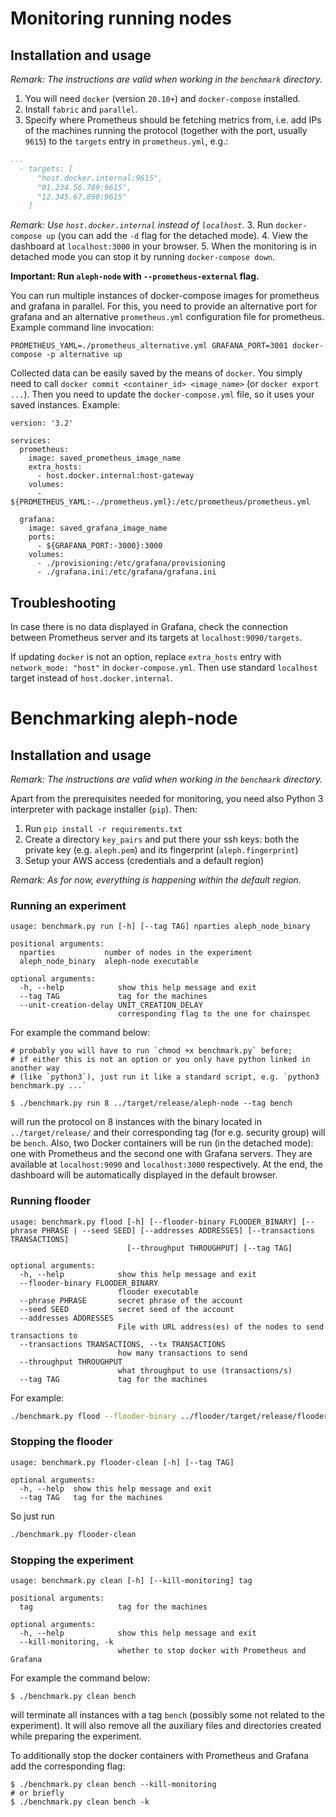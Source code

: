 # Monitoring running nodes

## Installation and usage

_Remark: The instructions are valid when working in the `benchmark` directory._

1. You will need `docker` (version `20.10+`) and `docker-compose` installed.
2. Install `fabric` and `parallel`.
3. Specify where Prometheus should be fetching metrics from, i.e. add IPs of the machines running the protocol 
(together with the port, usually `9615`) to the `targets` entry in `prometheus.yml`, e.g.:
```yml
...
  - targets: [
      "host.docker.internal:9615",
      "01.234.56.789:9615",
      "12.345.67.890:9615"
    ]
```
_Remark: Use `host.docker.internal` instead of `localhost`_.
3. Run `docker-compose up` (you can add the `-d` flag for the detached mode).
4. View the dashboard at `localhost:3000` in your browser.
5. When the monitoring is in detached mode you can stop it by running `docker-compose down`.

**Important: Run `aleph-node` with `--prometheus-external` flag.**

You can run multiple instances of docker-compose images for prometheus and grafana in parallel. For this, you need to provide
an alternative port for grafana and an alternative `prometheus.yml` configuration file for prometheus. 
Example command line invocation:
```
PROMETHEUS_YAML=./prometheus_alternative.yml GRAFANA_PORT=3001 docker-compose -p alternative up
```

Collected data can be easily saved by the means of `docker`. You simply need to call
`docker commit <container_id> <image_name>` (or `docker export ...`). Then you need to update the `docker-compose.yml` file,
so it uses your saved instances. Example:
```
version: '3.2'

services:
  prometheus:
    image: saved_prometheus_image_name
    extra_hosts:
      - host.docker.internal:host-gateway
    volumes:
      - ${PROMETHEUS_YAML:-./prometheus.yml}:/etc/prometheus/prometheus.yml

  grafana:
    image: saved_grafana_image_name
    ports:
      - ${GRAFANA_PORT:-3000}:3000
    volumes:
      - ./provisioning:/etc/grafana/provisioning
      - ./grafana.ini:/etc/grafana/grafana.ini
```

## Troubleshooting

In case there is no data displayed in Grafana, check the connection between Prometheus server and its targets at 
`localhost:9090/targets`.

If updating `docker` is not an option, replace `extra_hosts` entry with `network_mode: "host"` in `docker-compose.yml`. 
Then use standard `localhost` target instead of `host.docker.internal`.

# Benchmarking aleph-node

## Installation and usage

_Remark: The instructions are valid when working in the `benchmark` directory._

Apart from the prerequisites needed for monitoring, you need also Python 3 interpreter with package installer (`pip`). Then:

1. Run `pip install -r requirements.txt`
2. Create a directory `key_pairs` and put there your ssh keys: both the private key (e.g. `aleph.pem`) and its fingerprint (`aleph.fingerprint`)
3. Setup your AWS access (credentials and a default region)

_Remark: As for now, everything is happening within the default region._

### Running an experiment

```
usage: benchmark.py run [-h] [--tag TAG] nparties aleph_node_binary

positional arguments:
  nparties           number of nodes in the experiment
  aleph_node_binary  aleph-node executable

optional arguments:
  -h, --help            show this help message and exit
  --tag TAG             tag for the machines
  --unit-creation-delay UNIT_CREATION_DELAY
                        corresponding flag to the one for chainspec
```

For example the command below:
```shell
# probably you will have to run `chmod +x benchmark.py` before;
# if either this is not an option or you only have python linked in another way
# (like `python3`), just run it like a standard script, e.g. `python3 benchmark.py ...`

$ ./benchmark.py run 8 ../target/release/aleph-node --tag bench
```

will run the protocol on 8 instances with the binary located in `../target/release/` and their corresponding tag 
(for e.g. security group) will be `bench`. Also, two Docker containers will be run (in the detached mode):
one with Prometheus and the second one with Grafana servers.
They are available at `localhost:9090` and `localhost:3000` respectively.
At the end, the dashboard will be automatically displayed in the default browser.


### Running flooder
```
usage: benchmark.py flood [-h] [--flooder-binary FLOODER_BINARY] [--phrase PHRASE | --seed SEED] [--addresses ADDRESSES] [--transactions TRANSACTIONS]
                          [--throughput THROUGHPUT] [--tag TAG]

optional arguments:
  -h, --help            show this help message and exit
  --flooder-binary FLOODER_BINARY
                        flooder executable
  --phrase PHRASE       secret phrase of the account
  --seed SEED           secret seed of the account
  --addresses ADDRESSES
                        File with URL address(es) of the nodes to send transactions to
  --transactions TRANSACTIONS, --tx TRANSACTIONS
                        how many transactions to send
  --throughput THROUGHPUT
                        what throughput to use (transactions/s)
  --tag TAG             tag for the machines
```

For example:
```bash
./benchmark.py flood --flooder-binary ../flooder/target/release/flooder --addresses ./addresses --transactions=100 --phrase="..."
```


### Stopping the flooder
```
usage: benchmark.py flooder-clean [-h] [--tag TAG]

optional arguments:
  -h, --help  show this help message and exit
  --tag TAG   tag for the machines
```
So just run
```bash
./benchmark.py flooder-clean
```

### Stopping the experiment

```
usage: benchmark.py clean [-h] [--kill-monitoring] tag

positional arguments:
  tag                   tag for the machines

optional arguments:
  -h, --help            show this help message and exit
  --kill-monitoring, -k
                        whether to stop docker with Prometheus and Grafana
```

For example the command below:
```shell
$ ./benchmark.py clean bench
```

will terminate all instances with a tag `bench` (possibly some not related to the experiment). 
It will also remove all the auxiliary files and directories created while preparing the experiment.

To additionally stop the docker containers with Prometheus and Grafana add the corresponding flag:
```shell
$ ./benchmark.py clean bench --kill-monitoring
# or briefly
$ ./benchmark.py clean bench -k
```
